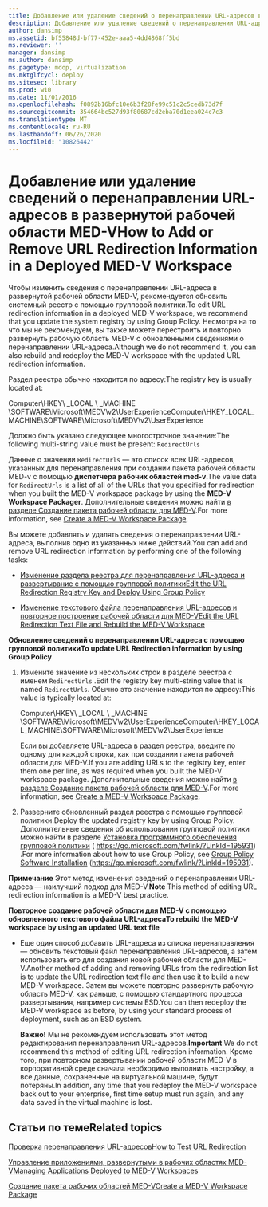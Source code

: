 ```yaml
---
title: Добавление или удаление сведений о перенаправлении URL-адресов в развернутой рабочей области MED-V
description: Добавление или удаление сведений о перенаправлении URL-адресов в развернутой рабочей области MED-V
author: dansimp
ms.assetid: bf55848d-bf77-452e-aaa5-4dd4868ff5bd
ms.reviewer: ''
manager: dansimp
ms.author: dansimp
ms.pagetype: mdop, virtualization
ms.mktglfcycl: deploy
ms.sitesec: library
ms.prod: w10
ms.date: 11/01/2016
ms.openlocfilehash: f0892b16bfc10e6b3f28fe99c51c2c5cedb73d7f
ms.sourcegitcommit: 354664bc527d93f80687cd2eba70d1eea024c7c3
ms.translationtype: MT
ms.contentlocale: ru-RU
ms.lasthandoff: 06/26/2020
ms.locfileid: "10826442"
---
```

# <span data-ttu-id="3882b-103">Добавление или удаление сведений о перенаправлении URL-адресов в развернутой рабочей области MED-V</span><span class="sxs-lookup"><span data-stu-id="3882b-103">How to Add or Remove URL Redirection Information in a Deployed MED-V Workspace</span></span>


<span data-ttu-id="3882b-104">Чтобы изменить сведения о перенаправлении URL-адреса в развернутой рабочей области MED-V, рекомендуется обновить системный реестр с помощью групповой политики.</span><span class="sxs-lookup"><span data-stu-id="3882b-104">To edit URL redirection information in a deployed MED-V workspace, we recommend that you update the system registry by using Group Policy.</span></span> <span data-ttu-id="3882b-105">Несмотря на то что мы не рекомендуем, вы также можете перестроить и повторно развернуть рабочую область MED-V с обновленными сведениями о перенаправлении URL-адреса.</span><span class="sxs-lookup"><span data-stu-id="3882b-105">Although we do not recommend it, you can also rebuild and redeploy the MED-V workspace with the updated URL redirection information.</span></span>

<span data-ttu-id="3882b-106">Раздел реестра обычно находится по адресу:</span><span class="sxs-lookup"><span data-stu-id="3882b-106">The registry key is usually located at:</span></span>

<span data-ttu-id="3882b-107">Computer\\HKEY\ _LOCAL \ _MACHINE \\SOFTWARE\\Microsoft\\MEDV\\v2\\UserExperience</span><span class="sxs-lookup"><span data-stu-id="3882b-107">Computer\\HKEY\_LOCAL\_MACHINE\\SOFTWARE\\Microsoft\\MEDV\\v2\\UserExperience</span></span>

<span data-ttu-id="3882b-108">Должно быть указано следующее многострочное значение:</span><span class="sxs-lookup"><span data-stu-id="3882b-108">The following multi-string value must be present:</span></span> `RedirectUrls`

<span data-ttu-id="3882b-109">Данные о значении `RedirectUrls` — это список всех URL-адресов, указанных для перенаправления при создании пакета рабочей области MED-v с помощью **диспетчера рабочих областей med-v**.</span><span class="sxs-lookup"><span data-stu-id="3882b-109">The value data for `RedirectUrls` is a list of all of the URLs that you specified for redirection when you built the MED-V workspace package by using the **MED-V Workspace Packager**.</span></span> <span data-ttu-id="3882b-110">Дополнительные сведения можно найти [в разделе Создание пакета рабочей области для MED-V](create-a-med-v-workspace-package.md).</span><span class="sxs-lookup"><span data-stu-id="3882b-110">For more information, see [Create a MED-V Workspace Package](create-a-med-v-workspace-package.md).</span></span>

<span data-ttu-id="3882b-111">Вы можете добавлять и удалять сведения о перенаправлении URL-адреса, выполнив одно из указанных ниже действий.</span><span class="sxs-lookup"><span data-stu-id="3882b-111">You can add and remove URL redirection information by performing one of the following tasks:</span></span>

-   [<span data-ttu-id="3882b-112">Изменение раздела реестра для перенаправления URL-адреса и развертывание с помощью групповой политики</span><span class="sxs-lookup"><span data-stu-id="3882b-112">Edit the URL Redirection Registry Key and Deploy Using Group Policy</span></span>](#bkmk-editreg)

-   [<span data-ttu-id="3882b-113">Изменение текстового файла перенаправления URL-адресов и повторное построение рабочей области для MED-V</span><span class="sxs-lookup"><span data-stu-id="3882b-113">Edit the URL Redirection Text File and Rebuild the MED-V Workspace</span></span>](#bkmk-edittext)

<a href="" id="bkmk-editreg"></a>**<span data-ttu-id="3882b-114">Обновление сведений о перенаправлении URL-адреса с помощью групповой политики</span><span class="sxs-lookup"><span data-stu-id="3882b-114">To update URL Redirection information by using Group Policy</span></span>**

1.  <span data-ttu-id="3882b-115">Измените значение из нескольких строк в разделе реестра с именем `RedirectUrls` .</span><span class="sxs-lookup"><span data-stu-id="3882b-115">Edit the registry key multi-string value that is named `RedirectUrls`.</span></span> <span data-ttu-id="3882b-116">Обычно это значение находится по адресу:</span><span class="sxs-lookup"><span data-stu-id="3882b-116">This value is typically located at:</span></span>

    <span data-ttu-id="3882b-117">Computer\\HKEY\ _LOCAL \ _MACHINE \\SOFTWARE\\Microsoft\\MEDV\\v2\\UserExperience</span><span class="sxs-lookup"><span data-stu-id="3882b-117">Computer\\HKEY\_LOCAL\_MACHINE\\SOFTWARE\\Microsoft\\MEDV\\v2\\UserExperience</span></span>

    <span data-ttu-id="3882b-118">Если вы добавляете URL-адреса в раздел реестра, введите по одному для каждой строки, как при создании пакета рабочей области для MED-V.</span><span class="sxs-lookup"><span data-stu-id="3882b-118">If you are adding URLs to the registry key, enter them one per line, as was required when you built the MED-V workspace package.</span></span> <span data-ttu-id="3882b-119">Дополнительные сведения можно найти [в разделе Создание пакета рабочей области для MED-V](create-a-med-v-workspace-package.md).</span><span class="sxs-lookup"><span data-stu-id="3882b-119">For more information, see [Create a MED-V Workspace Package](create-a-med-v-workspace-package.md).</span></span>

2.  <span data-ttu-id="3882b-120">Разверните обновленный раздел реестра с помощью групповой политики.</span><span class="sxs-lookup"><span data-stu-id="3882b-120">Deploy the updated registry key by using Group Policy.</span></span> <span data-ttu-id="3882b-121">Дополнительные сведения об использовании групповой политики можно найти в разделе [Установка программного обеспечения групповой политики](https://go.microsoft.com/fwlink/?LinkId=195931) ( https://go.microsoft.com/fwlink/?LinkId=195931) .</span><span class="sxs-lookup"><span data-stu-id="3882b-121">For more information about how to use Group Policy, see [Group Policy Software Installation](https://go.microsoft.com/fwlink/?LinkId=195931) (https://go.microsoft.com/fwlink/?LinkId=195931).</span></span>

<span data-ttu-id="3882b-122">**Примечание**  Этот метод изменения сведений о перенаправлении URL-адреса — наилучший подход для MED-V.</span><span class="sxs-lookup"><span data-stu-id="3882b-122">**Note** This method of editing URL redirection information is a MED-V best practice.</span></span>

 

<a href="" id="bkmk-edittext"></a>**<span data-ttu-id="3882b-123">Повторное создание рабочей области для MED-V с помощью обновленного текстового файла URL-адреса</span><span class="sxs-lookup"><span data-stu-id="3882b-123">To rebuild the MED-V workspace by using an updated URL text file</span></span>**

-   <span data-ttu-id="3882b-124">Еще один способ добавить URL-адреса из списка перенаправления — обновить текстовый файл перенаправления URL-адресов, а затем использовать его для создания новой рабочей области для MED-V.</span><span class="sxs-lookup"><span data-stu-id="3882b-124">Another method of adding and removing URLs from the redirection list is to update the URL redirection text file and then use it to build a new MED-V workspace.</span></span> <span data-ttu-id="3882b-125">Затем вы можете повторно развернуть рабочую область MED-V, как раньше, с помощью стандартного процесса развертывания, например системы ESD.</span><span class="sxs-lookup"><span data-stu-id="3882b-125">You can then redeploy the MED-V workspace as before, by using your standard process of deployment, such as an ESD system.</span></span>

    <span data-ttu-id="3882b-126">**Важно!**  Мы не рекомендуем использовать этот метод редактирования перенаправления URL-адресов.</span><span class="sxs-lookup"><span data-stu-id="3882b-126">**Important** We do not recommend this method of editing URL redirection information.</span></span> <span data-ttu-id="3882b-127">Кроме того, при повторном развертывании рабочей области MED-V в корпоративной среде сначала необходимо выполнить настройку, а все данные, сохраненные на виртуальной машине, будут потеряны.</span><span class="sxs-lookup"><span data-stu-id="3882b-127">In addition, any time that you redeploy the MED-V workspace back out to your enterprise, first time setup must run again, and any data saved in the virtual machine is lost.</span></span>

     

## <span data-ttu-id="3882b-128">Статьи по теме</span><span class="sxs-lookup"><span data-stu-id="3882b-128">Related topics</span></span>


[<span data-ttu-id="3882b-129">Проверка перенаправления URL-адресов</span><span class="sxs-lookup"><span data-stu-id="3882b-129">How to Test URL Redirection</span></span>](how-to-test-url-redirection.md)

[<span data-ttu-id="3882b-130">Управление приложениями, развернутыми в рабочих областях MED-V</span><span class="sxs-lookup"><span data-stu-id="3882b-130">Managing Applications Deployed to MED-V Workspaces</span></span>](managing-applications-deployed-to-med-v-workspaces.md)

[<span data-ttu-id="3882b-131">Создание пакета рабочих областей MED-V</span><span class="sxs-lookup"><span data-stu-id="3882b-131">Create a MED-V Workspace Package</span></span>](create-a-med-v-workspace-package.md)

 

 





